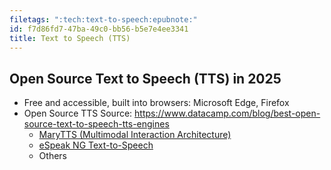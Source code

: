 ```yaml
---
filetags: ":tech:text-to-speech:epubnote:"
id: f7d86fd7-47ba-49c0-bb56-b5e7e4ee3341
title: Text to Speech (TTS)
---
```


## Open Source Text to Speech (TTS) in 2025

- Free and accessible, built into browsers: Microsoft Edge, Firefox
- Open Source TTS Source:
  <https://www.datacamp.com/blog/best-open-source-text-to-speech-tts-engines>
  - [MaryTTS (Multimodal Interaction
    Architecture)](https://github.com/marytts/marytts)
  - [eSpeak NG Text-to-Speech](https://github.com/espeak-ng/espeak-ng)
  - Others
